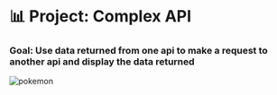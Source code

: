# 📊 Project: Complex API 

### Goal: Use data returned from one api to make a request to another api and display the data returned

![pokemon](https://user-images.githubusercontent.com/88905557/135734721-20a7d1ee-583d-44c3-add4-de69908768f3.png)
